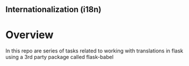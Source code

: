 ## Internationalization (i18n)

# Overview
In this repo are series of tasks related to working with translations in flask using a 3rd party package called flask-babel 